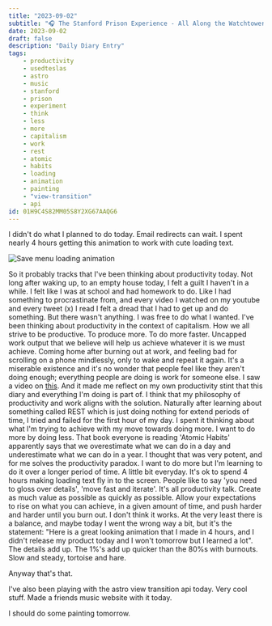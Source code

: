 ```yaml
---
title: "2023-09-02"
subtitle: "🎧 The Stanford Prison Experience - All Along the Watchtower (think less more)"
date: 2023-09-02
draft: false
description: "Daily Diary Entry"
tags:
    - productivity
    - usedteslas
    - astro
    - music
    - stanford
    - prison
    - experiment
    - think
    - less
    - more
    - capitalism
    - work
    - rest
    - atomic
    - habits
    - loading
    - animation
    - painting
    - "view-transition"
    - api
id: 01H9C4S82MM05S8Y2XG67AAQG6
---
```


I didn't do what I planned to do today. Email redirects can wait. I spent nearly 4 hours getting this animation to work with cute loading text.

![Save menu loading animation](/images/2023-09-02/save-menu-loading.gif)

So it probably tracks that I've been thinking about productivity today. Not long after waking up, to an empty house today, I felt a guilt I haven't in a while. I felt like I was at school and had homework to do. Like I had something to procrastinate from, and every video I watched on my youtube and every tweet (x) I read I felt a dread that I had to get up and do something. But there wasn't anything. I was free to do what I wanted. I've been thinking about productivity in the context of capitalism. How we all strive to be productive. To produce more. To do more faster. Uncapped work output that we believe will help us achieve whatever it is we must achieve. Coming home after burning out at work, and feeling bad for scrolling on a phone mindlessly, only to wake and repeat it again. It's a miserable existence and it's no wonder that people feel like they aren't doing enough; everything people are doing is work for someone else. I saw a video on [this](https://youtu.be/VQK64SrYkzs?si=o0CGTK7TU7HLCzll). And it made me reflect on my own productivity stint that this diary and everything I'm doing is part of. I think that my philosophy of productivity and work aligns with the solution. Naturally after learning about something called REST which is just doing nothing for extend periods of time, I tried and failed for the first hour of my day. I spent it thinking about what I'm trying to achieve with my move towards doing more. I want to do more by doing less. That book everyone is reading 'Atomic Habits' apparently says that we overestimate what we can do in a day and underestimate what we can do in a year. I thought that was very potent, and for me solves the productivity paradox. I want to do more but I'm learning to do it over a longer period of time. A little bit everyday. It's ok to spend 4 hours making loading text fly in to the screen. People like to say 'you need to gloss over details', 'move fast and iterate'. It's all productivity talk. Create as much value as possible as quickly as possible. Allow your expectations to rise on what you can achieve, in a given amount of time, and push harder and harder until you burn out. I don't think it works. At the very least there is a balance, and maybe today I went the wrong way a bit, but it's the statement: "Here is a great looking animation that I made in 4 hours, and I didn't release my product today and I won't tomorrow but I learned a lot". The details add up. The 1%'s add up quicker than the 80%s with burnouts. Slow and steady, tortoise and hare.

Anyway that's that.

I've also been playing with the astro view transition api today. Very cool stuff. Made a friends music website with it today.

I should do some painting tomorrow.
